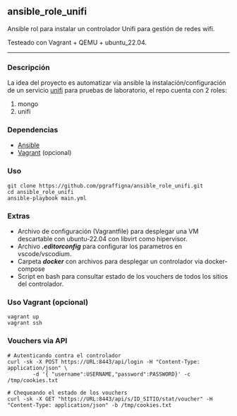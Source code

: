 ## ansible_role_unifi
Ansible rol para instalar un controlador Unifi para gestión de redes wifi.

Testeado con Vagrant + QEMU + ubuntu_22.04.

---
### Descripción

La idea del proyecto es automatizar vía ansible la instalación/configuración de un servicio [unifi](https://help.ui.com/hc/en-us/articles/360012282453-Self-Hosting-a-UniFi-Network-Server) para pruebas de laboratorio, el repo cuenta con 2 roles:

1. mongo
2. unifi

### Dependencias

* [Ansible](https://docs.ansible.com/ansible/latest/installation_guide/installation_distros.html)
* [Vagrant](https://developer.hashicorp.com/vagrant/install) (opcional)

### Uso
```shell
git clone https://github.com/pgraffigna/ansible_role_unifi.git
cd ansible_role_unifi
ansible-playbook main.yml
```

### Extras
* Archivo de configuración (Vagrantfile) para desplegar una VM descartable con ubuntu-22.04 con libvirt como hipervisor.
* Archivo ***.editorconfig*** para configurar los parametros en vscode/vscodium.
* Carpeta ***docker*** con archivos para desplegar un controlador via docker-compose
* Script en bash para consultar estado de los vouchers de todos los sitios del controlador.

### Uso Vagrant (opcional)
```shell
vagrant up
vagrant ssh
```

### Vouchers via API
```shell
# Autenticando contra el controlador
curl -sk -X POST https://URL:8443/api/login -H "Content-Type: application/json" \
		-d '{ "username":USERNAME,"password":PASSWORD}' -c /tmp/cookies.txt

# Chequeando el estado de los vouchers
curl -sk -X GET "https://URL:8443/api/s/ID_SITIO/stat/voucher" -H "Content-Type: application/json" -b /tmp/cookies.txt
```

